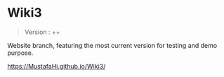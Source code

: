 
# Wiki3

> Version : ++  

Website branch, featuring the most current version for testing and demo purpose.

https://MustafaHi.github.io/Wiki3/
